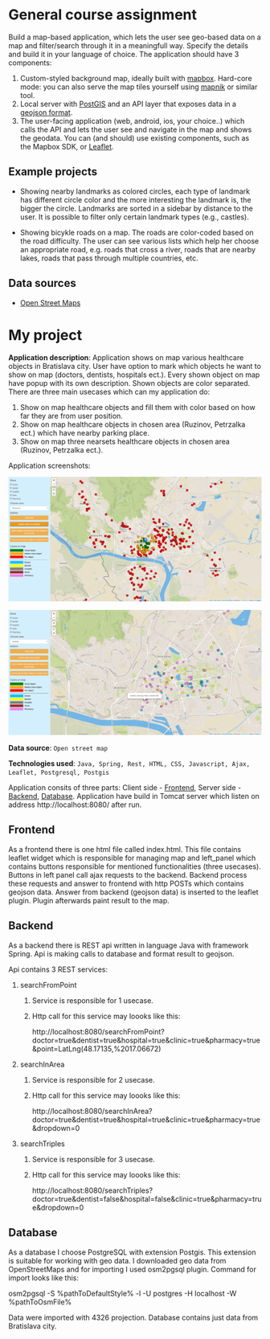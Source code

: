 # General course assignment

Build a map-based application, which lets the user see geo-based data on a map and filter/search through it in a meaningfull way. Specify the details and build it in your language of choice. The application should have 3 components:

1. Custom-styled background map, ideally built with [mapbox](http://mapbox.com). Hard-core mode: you can also serve the map tiles yourself using [mapnik](http://mapnik.org/) or similar tool.
2. Local server with [PostGIS](http://postgis.net/) and an API layer that exposes data in a [geojson format](http://geojson.org/).
3. The user-facing application (web, android, ios, your choice..) which calls the API and lets the user see and navigate in the map and shows the geodata. You can (and should) use existing components, such as the Mapbox SDK, or [Leaflet](http://leafletjs.com/).

## Example projects

- Showing nearby landmarks as colored circles, each type of landmark has different circle color and the more interesting the landmark is, the bigger the circle. Landmarks are sorted in a sidebar by distance to the user. It is possible to filter only certain landmark types (e.g., castles).

- Showing bicykle roads on a map. The roads are color-coded based on the road difficulty. The user can see various lists which help her choose an appropriate road, e.g. roads that cross a river, roads that are nearby lakes, roads that pass through multiple countries, etc.

## Data sources

- [Open Street Maps](https://www.openstreetmap.org/)

# My project

**Application description**: Application shows on map various healthcare objects in Bratislava city. 
User have option to mark which objects he want to show on map (doctors, dentists, hospitals ect.).
Every shown object on map have popup with its own description. Shown objects are color separated.
There are three main usecases which can my application do:

1. Show on map healthcare objects and fill them with color based on how far they are from user position.
2. Show on map healthcare objects in chosen area (Ruzinov, Petrzalka ect.) which have nearby parking place.
3. Show on map three nearsets healthcare objects in chosen area (Ruzinov, Petrzalka ect.).

Application screenshots:

![Screenshot](scr1.png)

![Screenshot](scr2.png)

**Data source**: `Open street map`

**Technologies used**: `Java, Spring, Rest, HTML, CSS, Javascript, Ajax, Leaflet, Postgresql, Postgis`

Application consits of three parts: Client side - [Frontend](#frontend), Server side - [Backend](#backend), [Database](#database).
Application have build in Tomcat server which listen on address http://localhost:8080/ after run.

## Frontend
As a frontend there is one html file called index.html. 
This file contains leaflet widget which is responsible for managing map and left_panel which contains buttons responsible for mentioned functionalities (three usecases).
Buttons in left panel call ajax requests to the backend. Backend process these requests and answer to frontend with http POSTs which contains geojson data. 
Answer from backend (geojson data) is inserted to the leaflet plugin. Plugin afterwards paint result to the map.

## Backend
As a backend there is REST api written in language Java with framework Spring.
Api is making calls to database and format result to geojson.

Api contains 3 REST services:
1. searchFromPoint
	1. Service is responsible for 1 usecase.
	2. Http call for this service may loooks like this:
	
		http://localhost:8080/searchFromPoint?doctor=true&dentist=true&hospital=true&clinic=true&pharmacy=true&point=LatLng(48.17135,%2017.06672)
2. searchInArea
	1. Service is responsible for 2 usecase.
	2. Http call for this service may loooks like this:
	
		http://localhost:8080/searchInArea?doctor=true&dentist=true&hospital=true&clinic=true&pharmacy=true&dropdown=0
3. searchTriples  
	1. Service is responsible for 3 usecase.
	2. Http call for this service may loooks like this:
	
		http://localhost:8080/searchTriples?doctor=true&dentist=false&hospital=false&clinic=true&pharmacy=true&dropdown=0

## Database
As a database I choose PostgreSQL with extension Postgis. This extension is suitable for working with geo data.
I downloaded geo data from OpenStreetMaps and for importing I used osm2pgsql plugin. 
Command for import looks like this:

osm2pgsql -S %pathToDefaultStyle% -l -U postgres -H localhost -W %pathToOsmFile%

Data were imported with 4326 projection. Database contains just data from Bratislava city.


